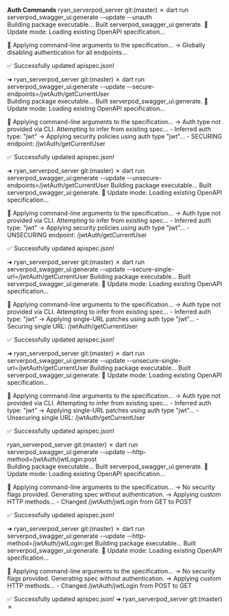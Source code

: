 **Auth Commands**
ryan_serverpod_server git:(master) ✗ dart run serverpod_swagger_ui:generate --update --unauth                                    
Building package executable... 
Built serverpod_swagger_ui:generate.
📝 Update mode: Loading existing OpenAPI specification...

🔧 Applying command-line arguments to the specification...
  -> Globally disabling authentication for all endpoints...

✅ Successfully updated apispec.json!



➜  ryan_serverpod_server git:(master) ✗ dart run serverpod_swagger_ui:generate --update --secure-endpoints=/jwtAuth/getCurrentUser  
Building package executable... 
Built serverpod_swagger_ui:generate.
📝 Update mode: Loading existing OpenAPI specification...

🔧 Applying command-line arguments to the specification...
  -> Auth type not provided via CLI. Attempting to infer from existing spec...
    - Inferred auth type: "jwt"
  -> Applying security policies using auth type "jwt"...
    - SECURING endpoint: /jwtAuth/getCurrentUser

✅ Successfully updated apispec.json!



➜  ryan_serverpod_server git:(master) ✗ dart run serverpod_swagger_ui:generate --update --unsecure-endpoints=/jwtAuth/getCurrentUser
Building package executable... 
Built serverpod_swagger_ui:generate.
📝 Update mode: Loading existing OpenAPI specification...

🔧 Applying command-line arguments to the specification...
  -> Auth type not provided via CLI. Attempting to infer from existing spec...
    - Inferred auth type: "jwt"
  -> Applying security policies using auth type "jwt"...
    - UNSECURING endpoint: /jwtAuth/getCurrentUser

✅ Successfully updated apispec.json!


➜  ryan_serverpod_server git:(master) ✗ dart run serverpod_swagger_ui:generate --update --secure-single-url=/jwtAuth/getCurrentUser
Building package executable... 
Built serverpod_swagger_ui:generate.
📝 Update mode: Loading existing OpenAPI specification...

🔧 Applying command-line arguments to the specification...
  -> Auth type not provided via CLI. Attempting to infer from existing spec...
    - Inferred auth type: "jwt"
  -> Applying single-URL patches using auth type "jwt"...
    - Securing single URL: /jwtAuth/getCurrentUser

✅ Successfully updated apispec.json!


➜  ryan_serverpod_server git:(master) ✗ dart run serverpod_swagger_ui:generate --update --unsecure-single-url=/jwtAuth/getCurrentUser
Building package executable... 
Built serverpod_swagger_ui:generate.
📝 Update mode: Loading existing OpenAPI specification...

🔧 Applying command-line arguments to the specification...
  -> Auth type not provided via CLI. Attempting to infer from existing spec...
    - Inferred auth type: "jwt"
  -> Applying single-URL patches using auth type "jwt"...
    - Unsecuring single URL: /jwtAuth/getCurrentUser

✅ Successfully updated apispec.json!



ryan_serverpod_server git:(master) ✗ dart run serverpod_swagger_ui:generate --update --http-method=/jwtAuth/jwtLogin:post    
Building package executable... 
Built serverpod_swagger_ui:generate.
📝 Update mode: Loading existing OpenAPI specification...

🔧 Applying command-line arguments to the specification...
  -> No security flags provided. Generating spec without authentication.
  -> Applying custom HTTP methods...
    - Changed /jwtAuth/jwtLogin from GET to POST

✅ Successfully updated apispec.json!



➜  ryan_serverpod_server git:(master) ✗ dart run serverpod_swagger_ui:generate --update --http-method=/jwtAuth/jwtLogin:get 
Building package executable... 
Built serverpod_swagger_ui:generate.
📝 Update mode: Loading existing OpenAPI specification...

🔧 Applying command-line arguments to the specification...
  -> No security flags provided. Generating spec without authentication.
  -> Applying custom HTTP methods...
    - Changed /jwtAuth/jwtLogin from POST to GET

✅ Successfully updated apispec.json!
➜  ryan_serverpod_server git:(master) ✗ 